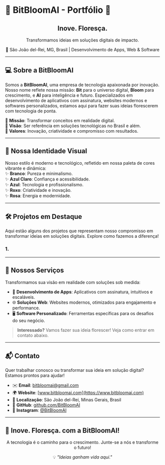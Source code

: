 # 🌱 BitBloomAI - Portfólio 🚀

<div align="center">
  <h2><strong>Inove. Floresça.</strong></h2>
  <p>Transformamos ideias em soluções digitais de impacto.</p>
  <p>📍 São João del-Rei, MG, Brasil | Desenvolvimento de Apps, Web & Software</p>
</div>

---

## 💻 Sobre a BitBloomAI

Somos a **BitBloomAI**, uma empresa de tecnologia apaixonada por inovação. Nosso nome reflete nossa missão: **Bit** para o universo digital, **Bloom** para crescimento, e **AI** para inteligência e futuro. Especializados em desenvolvimento de aplicativos com assinatura, websites modernos e softwares personalizados, estamos aqui para fazer suas ideias florescerem com tecnologia de ponta.

🔹 **Missão**: Transformar conceitos em realidade digital.  
🔹 **Visão**: Ser referência em soluções tecnológicas no Brasil e além.  
🔹 **Valores**: Inovação, criatividade e compromisso com resultados.

---

## 🎨 Nossa Identidade Visual

Nosso estilo é moderno e tecnológico, refletido em nossa paleta de cores vibrante e dinâmica:  
✨ **Branco**: Pureza e minimalismo.  
✨ **Azul Claro**: Confiança e acessibilidade.  
✨ **Azul**: Tecnologia e profissionalismo.  
✨ **Roxo**: Criatividade e inovação.  
✨ **Rosa**: Energia e modernidade.

---

## 🛠️ Projetos em Destaque

Aqui estão alguns dos projetos que representam nosso compromisso em transformar ideias em soluções digitais. Explore como fazemos a diferença!

### 1. 

---

## 🚀 Nossos Serviços

Transformamos sua visão em realidade com soluções sob medida:  
- 📱 **Desenvolvimento de Apps**: Aplicativos com assinatura, intuitivos e escaláveis.  
- 🌐 **Soluções Web**: Websites modernos, otimizados para engajamento e performance.  
- 🖥️ **Software Personalizado**: Ferramentas específicas para os desafios do seu negócio.

> **Interessado?** Vamos fazer sua ideia florescer! Veja como entrar em contato abaixo.

---

## 📬 Contato

Quer trabalhar conosco ou transformar sua ideia em solução digital? Estamos prontos para ajudar!  
- ✉️ **Email**: bitbloomai@gmail.com 
- 🌍 **Website**: [www.bitbloomai.com](https://www.bitbloomai.com)
- 📍 **Localização**: São João del-Rei, Minas Gerais, Brasil  
- 🐙 **GitHub**: [github.com/BitBloomAI](https://github.com/BitBloomAI)  
- 📸 **Instagram**: [@BitBloomAI](https://instagram.com/BitBloomAI)

---

## 🌟 Inove. Floresça. com a BitBloomAI!

<div align="center">
  <p>A tecnologia é o caminho para o crescimento. Junte-se a nós e transforme o futuro!</p>
  <p>💡 <em>"Ideias ganham vida aqui."</em></p>
</div>
